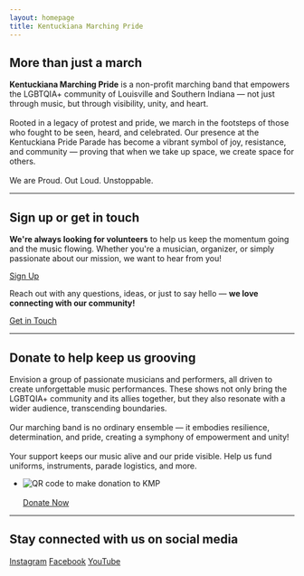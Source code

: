 ```yaml
---
layout: homepage
title: Kentuckiana Marching Pride
---
```


<section>
  <h2>More than just a march</h2>
<strong class="highlight">Kentuckiana Marching Pride</strong> is a non-profit marching band that empowers the LGBTQIA+ community of Louisville and Southern Indiana — not just through music, but through visibility, unity, and heart.
<br><br>
Rooted in a legacy of protest and pride, we march in the footsteps of those who fought to be seen, heard, and celebrated. Our presence at the Kentuckiana Pride Parade has become a vibrant symbol of joy, resistance, and community — proving that when we take up space, we create space for others.
<br><br>
We are Proud. Out Loud. Unstoppable.

</section>
<hr>
<section>
  <h2>Sign up or get in touch</h2>
  <div class="inner">
    <p>
      <strong class="highlight">We're always looking for volunteers</strong> to help us keep the momentum going and the music flowing. Whether you're a musician, organizer, or simply passionate about our mission, we want to hear from you!
    </p>
    <a href="https://forms.gle/viFKachhhYX9diDPA" class="button" target="_blank">Sign Up</a>
  </div>
  <div class="inner">
    <p>
      Reach out with any questions, ideas, or just to say hello — <strong class="highlight">we love connecting with our community!</strong>
    </p>
    <a href="https://forms.gle/9uZcsbcknNAXQxti9" class="button secondary" target="_blank">Get in Touch</a>
  </div>
</section>
<hr>
<section>
    <div class="inner">
        <h2>Donate to help keep us grooving</h2>
        <p>
            Envision a group of passionate musicians and performers, all driven to create unforgettable music performances. These shows not only bring the LGBTQIA+ community and its allies together, but they also resonate with a wider audience, transcending boundaries.
            <br><br>
            Our marching band is no ordinary ensemble — it embodies resilience, determination, and pride, creating a symphony of empowerment and unity!
            <br><br>
            Your support keeps our music alive and our pride visible. Help us fund uniforms, instruments, parade logistics, and more.
        </p>
        <ul class="donate-now inner">
            <li>
                <img src="{{ '/assets/images/g.webp' | relative_url }}" alt="QR code to make donation to KMP" class="qr" aria-hidden="true" />
                <br><br>
                <a class="button secondary" href="https://www.paypal.com/ncp/payment/9ZYV6VW2D5KAN" target="_blank">Donate Now</a>
            </li>
        </ul>
  </div>
</section>
<hr>
<section>
  <h2>Stay connected with us on social media</h2>
  <div class="social-links">
    <a href="https://www.instagram.com/kentuckianamarchingpride/" target="_blank">Instagram</a>
    <a href="https://www.facebook.com/kmpband1" target="_blank">Facebook</a>
    <a href="https://www.youtube.com/channel/UCJD-s_ZSoTHLihpQIFD0zIQ" target="_blank">YouTube</a>
  </div>
</section>
